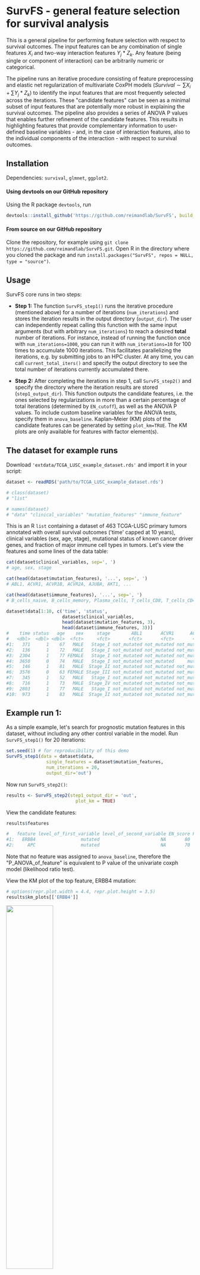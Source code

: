 # SurvFS - general feature selection for survival analysis

This is a general pipeline for performing feature selection with respect to survival outcomes. The input features can be any combination of single features $X_{i}$ and two-way interaction features $Y_{j}*Z_{k}$. Any feature (being single or component of interaction) can be arbitrarily numeric or categorical. 

The pipeline runs an iterative procedure consisting of feature preprocessing and elastic net regularization of multivariate CoxPH models ($Survival \sim \sum X_{i} + \sum Y_{j}*Z_{k}$) to identify the input features that are most frequently selected across the iterations. These "candidate features" can be seen as a minimal subset of input features that are potentially more robust in explaining the survival outcomes. The pipeline also provides a series of ANOVA P values that enables further refinement of the candidate features. This results in highlighting features that provide complementary information to user-defined baseline variables - and, in the case of interaction features, also to the individual components of the interaction - with respect to survival outcomes.


## Installation
Dependencies: `survival`, `glmnet`, `ggplot2`.

#### Using devtools on our GitHub repository
Using the R package `devtools`, run
```R
devtools::install_github('https://github.com/reimandlab/SurvFS', build_vignettes = TRUE)
```
#### From source on our GitHub repository
Clone the repository, for example using `git clone https://github.com/reimandlab/SurvFS.git`.
Open R in the directory where you cloned the package and run `install.packages("SurvFS", repos = NULL, type = "source")`.




## Usage
SurvFS core runs in two steps: 

* **Step 1:** The function `SurvFS_step1()` runs the iterative procedure (mentioned above) for a number of iterations (`num_iterations`) and stores the iteration results in the output directory (`output_dir`). The user can independently repeat calling this function with the same input arguments (but with arbitrary `num_iterations`) to reach a desired **total** number of iterations. For instance, instead of running the function once with `num_iterations=1000`, you can run it with `num_iterations=10` for 100 times to accumulate 1000 iterations. This facilitates parallelizing the iterations, e.g. by submitting jobs to an HPC cluster. At any time, you can call `current_total_iters()` and specify the output directory to see the total number of iterations currently accumulated there.

* **Step 2:**  After completing the iterations in step 1, call `SurvFS_step2()` and specify the directory where the iteration results are stored (`step1_output_dir`). This function outputs the candidate features, i.e. the ones selected by regularizations in more than a certain percentage of total iterations (determined by `EN_cutoff`), as well as the ANOVA P values. To include custom baseline variables for the ANOVA tests, specify them in `anova_baseline`. Kaplan–Meier (KM) plots of the candidate features can be generated by setting `plot_km=TRUE`. The KM plots are only available for features with factor element(s).

## The dataset for example runs
Download `'extdata/TCGA_LUSC_example_dataset.rds'` and import it in your script:
```R
dataset <- readRDS('path/to/TCGA_LUSC_example_dataset.rds')

# class(dataset)
# "list"

# names(dataset)
# "data" "clinical_variables" "mutation_features" "immune_feature"
```
This is an R `list` containing a dataset of 463 TCGA-LUSC primary tumors annotated with overall survival outcomes ('time' capped at 10 years), clinical variables (sex, age, stage), mutational status of known cancer driver genes, and fraction of major immune cell types in tumors. Let's view the features and some lines of the data table:
```R
cat(dataset$clinical_variables, sep=', ')
# age, sex, stage

cat(head(dataset$mutation_features), '...', sep=', ')
# ABL1, ACVR1, ACVR1B, ACVR2A, AJUBA, AKT1, ...

cat(head(dataset$immune_features), '...', sep=', ')
# B_cells_naive, B_cells_memory, Plasma_cells, T_cells_CD8, T_cells_CD4_naive, T_cells_CD4_memory_resting, ...

dataset$data[1:10, c('time', 'status', 
                     dataset$clinical_variables, 
                     head(dataset$mutation_features, 3), 
                     head(dataset$immune_features, 3))]
#    time status   age    sex     stage        ABL1       ACVR1      ACVR1B B_cells_naive B_cells_memory Plasma_cells
#   <dbl>  <dbl> <dbl>  <fct>     <fct>       <fct>       <fct>       <fct>         <dbl>          <dbl>        <dbl>
#1:   371      1    67   MALE   Stage_I not_mutated not_mutated not_mutated   0.080421249     0.00000000   0.26404279
#2:   136      1    72   MALE   Stage_I not_mutated not_mutated not_mutated   0.044900022     0.01379474   0.10389209
#3:  2304      1    77 FEMALE   Stage_I not_mutated not_mutated not_mutated   0.061837118     0.00000000   0.01028084
#4:  3650      0    74   MALE   Stage_I not_mutated not_mutated     mutated   0.071255668     0.00000000   0.04098218
#5:   146      1    81   MALE  Stage_II not_mutated not_mutated not_mutated   0.072445522     0.00000000   0.07996814
#6:  3576      0    63 FEMALE Stage_III not_mutated not_mutated not_mutated   0.035232228     0.00000000   0.04845400
#7:   345      1    52   MALE   Stage_I not_mutated not_mutated not_mutated   0.002546043     0.01249645   0.03672128
#8:   716      1    73   MALE  Stage_IV not_mutated not_mutated not_mutated   0.153676877     0.00000000   0.03513933
#9:  2803      1    77   MALE   Stage_I not_mutated not_mutated not_mutated   0.076106437     0.00000000   0.03096591
#10:  973      1    83   MALE  Stage_II not_mutated not_mutated not_mutated   0.003390769     0.02346645   0.01971920
```

## Example run 1:
As a simple example, let's search for prognostic mutation features in this dataset, without including any other control variable in the model. Run `SurvFS_step1()` for 20 iterations:
```R
set.seed(1) # for reproducibility of this demo
SurvFS_step1(data = dataset$data,
               single_features = dataset$mutation_features,
               num_iterations = 20, 
               output_dir='out')
```
Now run `SurvFS_step2()`:
```R
results <- SurvFS_step2(step1_output_dir = 'out',
                          plot_km = TRUE)
```
View the candidate features:
```R
results$features

#   feature level_of_first_variable level_of_second_variable EN_score P_ANOVA_of_feature P_ANOVA_of_feature_controlled_for_first_variable P_ANOVA_of_feature_controlled_for_second_variable P_ANOVA_of_feature_controlled_for_both_variables P_ANOVA_of_first_variable P_ANOVA_of_second_variable
#1:   ERBB4                 mutated                       NA       80         0.01654919                                               NA                                                NA                                               NA                        NA                         NA
#2:     APC                 mutated                       NA       70         0.03917444                                               NA                                                NA                                               NA                        NA                         NA
```
Note that no feature was assigned to `anova_baseline`, therefore the "P_ANOVA_of_feature" is equivalent to P value of the univariate coxph model (likelihood ratio test).


View the KM plot of the top feature, ERBB4 mutation:
```R
# options(repr.plot.width = 4.4, repr.plot.height = 3.5)
results$km_plots[['ERBB4']]
```
<img src="extdata/km1.jpg" width="50%">

## Example run 2:
In this example, we show more complex aspects of the pipeline. Use the same dataset as above. Here, we are interested in finding prognostic interactions between mutation features and immune features, while controlling for the effect of baseline clinical variables. This problem is formulated in our IGX manuscript based on the following design choices:
* Assign clinical variables to `single_features`.
* Assign all two-way combinations of mutation and immune features to `interaction_features`.
* Work with median-dichotomized (higher or lower than median) values of immune features (rather than their numeric values). Therefore, assign immune features to `features_to_discretize`. Use default `discretization_method="median"`.
* As both of the high/low states are plausible for the immune features, let the pipeline determine the optimum levels for each immune feature in the potential interactions with mutation features. Therefore, assign the immune features to `features_with_flexible_direction`.
* Mutation features are factors with "not_mutated" as first level which is by default fixed to their reference level.
* Avoid prefiltering of the clinical variables inside the iterations to make sure that their effects are controlled for in all regularized CoxPH models. Therefore, assign clinical features to both `features_to_skip_sparsity_prefiltering` and `features_to_skip_survival_prefiltering`.
  
Run `SurvFS_step1()` with the above parameters for 3 iterations, and repeat the call for 5 times, yielding in a total of 15 iterations all stored in a specified `output_dir`. Note that usually more than 1000 iterations is needed for stable results (i.e. reproducible `EN_score` obtained in step 2), depending on the complexity of the input data.
```R
set.seed(1) # for reproducibility of this demo
for(i in 1:5){
    SurvFS_step1(data = dataset$data,
                   single_features = dataset$clinical_variables,
                   interaction_features = list(dataset$mutation_features,
                                               dataset$immune_features),
                   features_to_discretize = dataset$immune_features,
                   features_with_flexible_direction = dataset$immune_features,
                   features_to_skip_sparsity_prefiltering = dataset$clinical_variables,
                   features_to_skip_survival_prefiltering = dataset$clinical_variables,
                   num_iterations = 3, 
                   output_dir='out', 
                   verbose = TRUE)
}

# ----------------------------------------------------
# call SurvFS_step1:
# preprocessing ... 14.18098 secs 
# iteration 1/3 : 27 features selected by Elastic net. 2.674277 secs 
# iteration 2/3 : No feature selected by Elastic net. 2.800196 secs 
# iteration 3/3 : 12 features selected by Elastic net. 3.109186 secs 
# save the results in: path/to/out
# elapsed time: 22.78648 secs 
# ----------------------------------------------------
# call SurvFS_step1:
# preprocessing ... 18.95363 secs 
# iteration 1/3 : 24 features selected by Elastic net. 2.926076 secs 
# iteration 2/3 : No feature selected by Elastic net. 2.509057 secs 
# iteration 3/3 : 13 features selected by Elastic net. 2.941139 secs 
# save the results in: path/to/out
# elapsed time: 27.35026 secs 
# ----------------------------------------------------
# call SurvFS_step1:
# preprocessing ... 18.68423 secs 
# iteration 1/3 : 34 features selected by Elastic net. 2.991087 secs 
# iteration 2/3 : 28 features selected by Elastic net. 2.560865 secs 
# iteration 3/3 : 6 features selected by Elastic net. 2.729803 secs 
# save the results in: path/to/out
# elapsed time: 26.98579 secs 
# ----------------------------------------------------
# call SurvFS_step1:
# preprocessing ... 19.10262 secs 
# iteration 1/3 : 33 features selected by Elastic net. 2.649518 secs 
# iteration 2/3 : 28 features selected by Elastic net. 2.678333 secs 
# iteration 3/3 : 28 features selected by Elastic net. 3.125965 secs 
# save the results in: path/to/out
# elapsed time: 27.57621 secs 
# ----------------------------------------------------
# call SurvFS_step1:
# preprocessing ... 21.04174 secs 
# iteration 1/3 : 35 features selected by Elastic net. 3.067441 secs 
# iteration 2/3 : 27 features selected by Elastic net. 2.744998 secs 
# iteration 3/3 : 24 features selected by Elastic net. 2.726398 secs 
# save the results in: path/to/out
# elapsed time: 29.6028 secs 
```
```R
current_total_iters(step1_output_dir = 'out')

# Total iterations currently accumulated in "out" = 15
```
Now run `SurvFS_step2()` with assigning the clinical features to the baseline variables for ANOVA tests:
```R
results <- SurvFS_step2(step1_output_dir = 'out',
                          anova_baseline = dataset$clinical_variables,
                          plot_km = TRUE)
```
View the candidate features:
```R
results$features

#                       feature level_of_first_variable      level_of_second_variable EN_score P_ANOVA_of_feature P_ANOVA_of_feature_controlled_for_first_variable P_ANOVA_of_feature_controlled_for_second_variable P_ANOVA_of_feature_controlled_for_both_variables P_ANOVA_of_first_variable P_ANOVA_of_second_variable
#1:             KMT2D*Monocytes                 mutated            higher_than_median 86.66667       0.0004387153                                     0.0002226526                                       0.001773958                                      0.001535063                 0.3606967                 0.07902884
#2:                       stage               Stage_III                          <NA> 73.33333       0.0119315703                                               NA                                                NA                                               NA                        NA                         NA
#3:                       stage                Stage_IV                          <NA> 73.33333       0.0250951328                                               NA                                                NA                                               NA                        NA                         NA
#4: DMD*Dendritic_cells_resting                 mutated lower_than_or_equal_to_median 73.33333       0.0038387733                                     0.0107382147                                       0.004068671                                      0.012164414                 0.1582959                 0.69080775
#5:          CDKN2A*T_cells_CD8                 mutated lower_than_or_equal_to_median 60.00000       0.0659434636                                     0.1744545811                                       0.096514456                                      0.295044751                 0.2137792                 0.36907611
#6:              TP53*Monocytes                 mutated lower_than_or_equal_to_median 60.00000       0.0103065474                                     0.0337056835                                       0.047693554                                      0.121954591                 0.1398141                 0.07902884
#7:    KMT2D*Mast_cells_resting                 mutated            higher_than_median 60.00000       0.0672526071                                     0.1082488038                                       0.033816773                                      0.037360851                 0.3606967                 0.53182877
```
The top candidate is "KMT2D*Monocytes" which is an "interaction feature". View the KM plots of this feature and the individual components of the interaction:
```R
# options(repr.plot.width = 9, repr.plot.height = 3.5)
results$km_plots[['KMT2D*Monocytes']]
```
<img src="extdata/km2.jpg" width="100%">


## Arguments 
#### `SurvFS_step1()`
* `data`: A data.frame (or an extension of data.framethe, e.g. data.table). The table of input data with rows for samples and columns for features and variables.
* `time`: Name of the column in `data` which contains the time-to-event values. Default is `"time"`.
* `status`: Name of the column in `data` which contains the event status values. This column must contain only 0 and 1. Default is `"status"`.
* `single_features`: (*for input features*) Vector of "single features". Default is `NA` (for no single feature).
* `interaction_features`: (*for input features*) Explicit or list-based specification of "interaction features". Explicit: a vector of the form `c("A*B", "C*D", ...)`. List-based: list of two vectors of single components for all two-way combinations as interaction features. Default is `NA` (for no interaction feature). Note that `single_features` cannot overlap with any component in `interaction_features`.
* `features_to_discretize`: The subset of input features (being single or component of interaction) to be discretized, i.e. to be converted from numeric to categorical (subject to `discretization_method`). Default is `NA` (for no such feature).
* `discretization_method`: The method for discretization. Either `"median"` (for median dichotomization), or a `function` designed to get a numeric vector as input and return a factor vector (of the same length) as output. Default is `"median"`.
* `features_with_flexible_direction`: The subset of input features (being single or component of interaction) to be allowed to have flexible direction. Applicable only to either factor variables, or numeric variables in `features_to_discretize`. This means that the *reference level* of these variables are to be determined by the pipeline in order to optimize the associations with survival. Default is `NA` (for no such feature).
* `features_to_skip_sparsity_prefiltering`: The subset of input features (being single only) to be skipped for prefiltering by sparsity (within iterations). Default is `NA` (for no such feature).
* `features_to_skip_survival_prefiltering`: The subset of input features (being single only) to be skipped for prefiltering by weak survival association (within iterations) . Default is `NA` (for no such feature).
* `sparsity_criterion`: The criterion used for detecting sparse features in prefiltering by sparsity (within iterations). Applicable to features which involve factor(s). It should be a string of the form `"X_percent"` or `"X_absolute"` (where `X` is a number), meaning that the cutoff for the minimum size of the feature is either `X` percent of the size of the input data (within the iteration) or is just `X`, respectively. Default is `"5_percent"`.
* `wald_p_cutoff`: Cutoff for the Wald P values of univariate CoxPH models used for prefiltering by weak survival association. Default is `0.1`.
* `subsampling_ratio`: The ratio used for subsampling `data` to make the input data for each iteration. Note that the ratio of events (% samples with status=1) in `data` is maintained in the subsamplings. Default is `0.8`.
* `num_iterations`: Number of iterations to run. Default is `10`.
* `output_dir`: The directory to store the results of iterations.
* `verbose`: whether to print progress messages. Default is `FALSE`.

#### Notes about factors and categorical features
- The default reference level of a factor feature is its first level and this remains fixed throughout the pipeline, unless the feature is assigned to "features_with_flexible_direction".
- If a feature is of type `character`, the pipeline automatically converts it to factor by the function `factor()`. If a specific (fixed) reference level for a feature is expected, the user must already set it in the input data to a factor with the desired reference level.

#### `SurvFS_step2()`
* `step1_output_dir`: The directory where the iteration results (in step 1) are stored.
* `EN_cutoff`: Cutoff for candidate features (based on percentage of the total iterations). Default is `50`.
* `anova_baseline`: The baseline variables used for ANOVA tests. Default is `NA` (for no baseline variable).
* `plot_km`: Whether to generate KM plots of candidate features. Default is `FALSE`.
